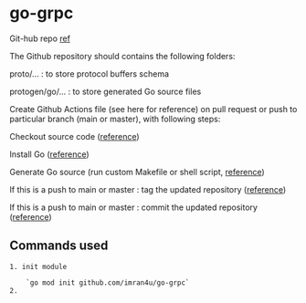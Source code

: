 # go-grpc

Git-hub repo [ref](https://github.com/timpamungkas/my-grpc-proto)

The Github repository should contains the following folders:

proto/... : to store protocol buffers schema

protogen/go/... : to store generated Go source files

Create Github Actions file (see here for reference) on pull request or push to particular branch (main or master), with following steps:

Checkout source code ([reference](https://github.com/marketplace/actions/checkout))

Install Go ([reference](https://github.com/marketplace/actions/setup-go-environment))

Generate Go source (run custom Makefile or shell script, [reference](https://docs.github.com/en/actions/about-github-actions/understanding-github-actions))

If this is a push to main or master : tag the updated repository ([reference](https://github.com/marketplace/actions/github-tag))

If this is a push to main or master : commit the updated repository ([reference](https://github.com/marketplace/actions/git-auto-commit))

## Commands used
    1. init module

        `go mod init github.com/imran4u/go-grpc`
    2. 